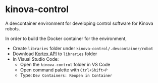 # kinova-control

A devcontainer environment for developing control software for Kinova robots.

In order to build the Docker container for the environment,

- Create `libraries` folder under `kinova-control/.devcontainer/robot`
- Download [Kortex API](https://artifactory.kinovaapps.com/ui/api/v1/download?repoKey=generic-public&path=kortex%2FAPI%2F2.5.0%2Fkortex_api-2.5.0.post6-py3-none-any.whl) to `libraries` folder
- In Visual Studio Code:
	- Open the `kinova-control` folder in VS Code
	- Open command palette with `Ctrl+Shift+P`
	- Type: `Dev Containers: Reopen in Container`
